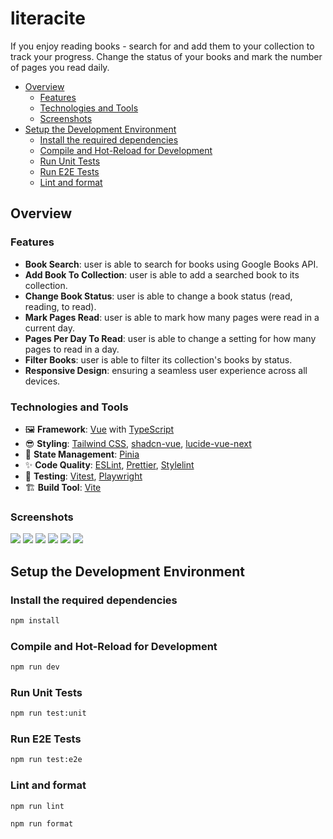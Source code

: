 # literacite

If you enjoy reading books - search for and add them to your collection to track your progress. Change the status of your books and mark the number of pages you read daily.

- [Overview](#overview)
  - [Features](#features)
  - [Technologies and Tools](#technologies-and-tools)
  - [Screenshots](#screenshots)
- [Setup the Development Environment](#setup-the-development-environment)
  - [Install the required dependencies](#install-the-required-dependencies)
  - [Compile and Hot-Reload for Development](#compile-and-hot-reload-for-development)
  - [Run Unit Tests](#run-unit-tests)
  - [Run E2E Tests](#run-e2e-tests)
  - [Lint and format](#lint-and-format)

## Overview

### Features

- **Book Search**: user is able to search for books using Google Books API.
- **Add Book To Collection**: user is able to add a searched book to its collection.
- **Change Book Status**: user is able to change a book status (read, reading, to read).
- **Mark Pages Read**: user is able to mark how many pages were read in a current day.
- **Pages Per Day To Read**: user is able to change a setting for how many pages to read in a day.
- **Filter Books**: user is able to filter its collection's books by status.
- **Responsive Design**: ensuring a seamless user experience across all devices.

### Technologies and Tools

- 🖼️ **Framework**: [Vue](https://vuejs.org) with [TypeScript](https://www.typescriptlang.org)
- 😎 **Styling**: [Tailwind CSS](https://tailwindcss.com), [shadcn-vue](https://www.shadcn-vue.com), [lucide-vue-next](https://lucide.dev/guide/packages/lucide-vue-next)
- 🍍 **State Management**: [Pinia](https://pinia.vuejs.org)
- ✨ **Code Quality**: [ESLint](https://eslint.org), [Prettier](https://prettier.io), [Stylelint](https://stylelint.io)
- 🧐 **Testing**: [Vitest](https://vitest.dev), [Playwright](https://playwright.dev)
- 🏗️ **Build Tool**: [Vite](https://vitejs.dev)

### Screenshots

![](./screenshots/search.png)
![](./screenshots/all-books.png)
![](./screenshots/book-modal.png)
![](./screenshots/filter.png)
![](./screenshots/pages-read.png)
![](./screenshots/settings.png)

## Setup the Development Environment

### Install the required dependencies

```sh
npm install
```

### Compile and Hot-Reload for Development

```sh
npm run dev
```

### Run Unit Tests

```sh
npm run test:unit
```

### Run E2E Tests

```sh
npm run test:e2e
```

### Lint and format

```sh
npm run lint
```

```sh
npm run format
```
